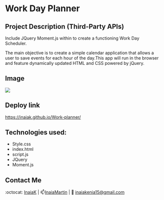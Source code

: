 # Work Day Planner

## Project Description (Third-Party APIs)

Include JQuery Moment.js within to create a functioning Work Day Scheduler.

The main objective is to create a simple calendar application that allows a user to save events for each hour of the day.This app will run in the browser and feature dynamically updated HTML and CSS powered by jQuery.

## Image
<img src="https://github.com/InaiaK/Work-planner/blob/main/Untitled_%20Sep%2020%2C%202022%209_33%20PM.gif">

## Deploy link
https://inaiak.github.io/Work-planner/


## Technologies used:
* Style.css
* index.html
* script.js
* JQuery
* Moment.js 

## Contact Me

:octocat: [InaiaK](https://github.com/inaia@gmail.com) | 📫[InaiaMartin](https://www.linkedin.com/in/inai%C3%A1-martin100000/) | :email: inaiakenia15@gmail.com

